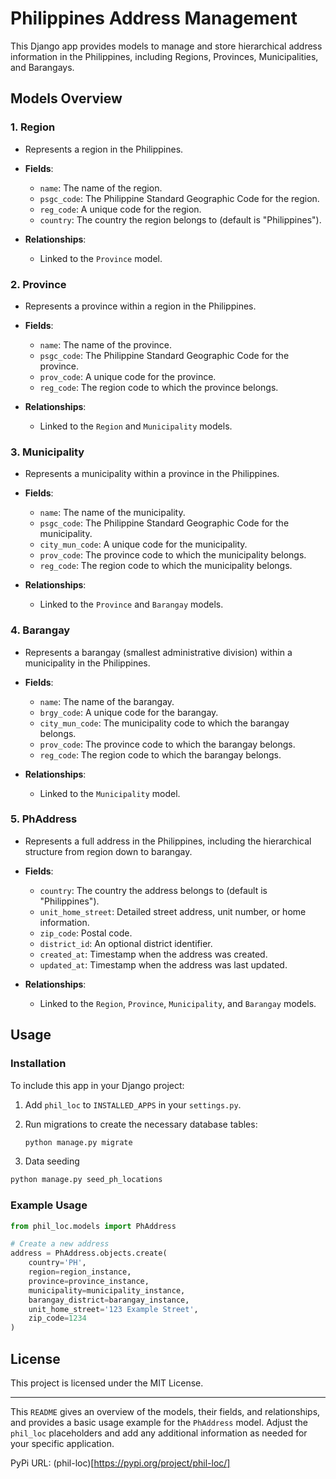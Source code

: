 # Philippines Address Management

This Django app provides models to manage and store hierarchical address information in the Philippines, including Regions, Provinces, Municipalities, and Barangays.

## Models Overview

### 1. **Region**
- Represents a region in the Philippines.
- **Fields**:
  - `name`: The name of the region.
  - `psgc_code`: The Philippine Standard Geographic Code for the region.
  - `reg_code`: A unique code for the region.
  - `country`: The country the region belongs to (default is "Philippines").
  
- **Relationships**:
  - Linked to the `Province` model.

### 2. **Province**
- Represents a province within a region in the Philippines.
- **Fields**:
  - `name`: The name of the province.
  - `psgc_code`: The Philippine Standard Geographic Code for the province.
  - `prov_code`: A unique code for the province.
  - `reg_code`: The region code to which the province belongs.
  
- **Relationships**:
  - Linked to the `Region` and `Municipality` models.

### 3. **Municipality**
- Represents a municipality within a province in the Philippines.
- **Fields**:
  - `name`: The name of the municipality.
  - `psgc_code`: The Philippine Standard Geographic Code for the municipality.
  - `city_mun_code`: A unique code for the municipality.
  - `prov_code`: The province code to which the municipality belongs.
  - `reg_code`: The region code to which the municipality belongs.
  
- **Relationships**:
  - Linked to the `Province` and `Barangay` models.

### 4. **Barangay**
- Represents a barangay (smallest administrative division) within a municipality in the Philippines.
- **Fields**:
  - `name`: The name of the barangay.
  - `brgy_code`: A unique code for the barangay.
  - `city_mun_code`: The municipality code to which the barangay belongs.
  - `prov_code`: The province code to which the barangay belongs.
  - `reg_code`: The region code to which the barangay belongs.
  
- **Relationships**:
  - Linked to the `Municipality` model.

### 5. **PhAddress**
- Represents a full address in the Philippines, including the hierarchical structure from region down to barangay.
- **Fields**:
  - `country`: The country the address belongs to (default is "Philippines").
  - `unit_home_street`: Detailed street address, unit number, or home information.
  - `zip_code`: Postal code.
  - `district_id`: An optional district identifier.
  - `created_at`: Timestamp when the address was created.
  - `updated_at`: Timestamp when the address was last updated.
  
- **Relationships**:
  - Linked to the `Region`, `Province`, `Municipality`, and `Barangay` models.

## Usage

### Installation

To include this app in your Django project:

1. Add `phil_loc` to `INSTALLED_APPS` in your `settings.py`.

2. Run migrations to create the necessary database tables:

   ```bash
   python manage.py migrate
   ```
   
3. Data seeding
  ```bash
  python manage.py seed_ph_locations
  ```

### Example Usage

```python
from phil_loc.models import PhAddress

# Create a new address
address = PhAddress.objects.create(
    country='PH',
    region=region_instance,
    province=province_instance,
    municipality=municipality_instance,
    barangay_district=barangay_instance,
    unit_home_street='123 Example Street',
    zip_code=1234
)
```

## License

This project is licensed under the MIT License.

---

This `README` gives an overview of the models, their fields, and relationships, and provides a basic usage example for the `PhAddress` model. Adjust the `phil_loc` placeholders and add any additional information as needed for your specific application.

PyPi URL: (phil-loc)[https://pypi.org/project/phil-loc/]
